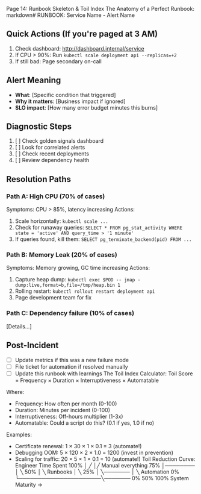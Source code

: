 Page 14: Runbook Skeleton & Toil Index
The Anatomy of a Perfect Runbook:
markdown# RUNBOOK: Service Name - Alert Name

## Quick Actions (If you're paged at 3 AM)
1. Check dashboard: http://dashboard.internal/service
2. If CPU > 90%: Run `kubectl scale deployment api --replicas=+2`
3. If still bad: Page secondary on-call

## Alert Meaning
- **What**: [Specific condition that triggered]
- **Why it matters**: [Business impact if ignored]
- **SLO impact**: [How many error budget minutes this burns]

## Diagnostic Steps
1. [ ] Check golden signals dashboard
2. [ ] Look for correlated alerts
3. [ ] Check recent deployments
4. [ ] Review dependency health

## Resolution Paths

### Path A: High CPU (70% of cases)
Symptoms: CPU > 85%, latency increasing
Actions:
1. Scale horizontally: `kubectl scale ...`
2. Check for runaway queries: `SELECT * FROM pg_stat_activity WHERE state = 'active' AND query_time > '1 minute'`
3. If queries found, kill them: `SELECT pg_terminate_backend(pid) FROM ...`

### Path B: Memory Leak (20% of cases)
Symptoms: Memory growing, GC time increasing
Actions:
1. Capture heap dump: `kubectl exec $POD -- jmap -dump:live,format=b,file=/tmp/heap.bin 1`
2. Rolling restart: `kubectl rollout restart deployment api`
3. Page development team for fix

### Path C: Dependency failure (10% of cases)
[Details...]

## Post-Incident
- [ ] Update metrics if this was a new failure mode
- [ ] File ticket for automation if resolved manually
- [ ] Update this runbook with learnings
The Toil Index Calculator:
Toil Score = Frequency × Duration × Interruptiveness × Automatable

Where:
- Frequency: How often per month (0-100)
- Duration: Minutes per incident (0-100)  
- Interruptiveness: Off-hours multiplier (1-3x)
- Automatable: Could a script do this? (0.1 if yes, 1.0 if no)

Examples:
- Certificate renewal: 1 × 30 × 1 × 0.1 = 3 (automate!)
- Debugging OOM: 5 × 120 × 2 × 1.0 = 1200 (invest in prevention)
- Scaling for traffic: 20 × 5 × 1 × 0.1 = 10 (automate!)
Toil Reduction Curve:
Engineer Time Spent
100% │ ╱
     │╱ Manual everything
 75% │────────
     │         ╲
 50% │          ╲ Runbooks
     │           ╲
 25% │            ╲───────
     │                     ╲ Automation
  0% └──────────────────────╲───────
     0%        50%         100%
           System Maturity →